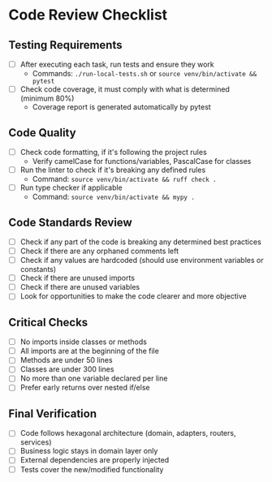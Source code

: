 
# Code Review Checklist

## Testing Requirements
- [ ] After executing each task, run tests and ensure they work
  - Commands: `./run-local-tests.sh` or `source venv/bin/activate && pytest`
- [ ] Check code coverage, it must comply with what is determined (minimum 80%)
  - Coverage report is generated automatically by pytest

## Code Quality
- [ ] Check code formatting, if it's following the project rules
  - Verify camelCase for functions/variables, PascalCase for classes
- [ ] Run the linter to check if it's breaking any defined rules
  - Command: `source venv/bin/activate && ruff check .`
- [ ] Run type checker if applicable
  - Command: `source venv/bin/activate && mypy .`

## Code Standards Review
- [ ] Check if any part of the code is breaking any determined best practices
- [ ] Check if there are any orphaned comments left
- [ ] Check if any values are hardcoded (should use environment variables or constants)
- [ ] Check if there are unused imports
- [ ] Check if there are unused variables
- [ ] Look for opportunities to make the code clearer and more objective

## Critical Checks
- [ ] No imports inside classes or methods
- [ ] All imports are at the beginning of the file
- [ ] Methods are under 50 lines
- [ ] Classes are under 300 lines
- [ ] No more than one variable declared per line
- [ ] Prefer early returns over nested if/else

## Final Verification
- [ ] Code follows hexagonal architecture (domain, adapters, routers, services)
- [ ] Business logic stays in domain layer only
- [ ] External dependencies are properly injected
- [ ] Tests cover the new/modified functionality